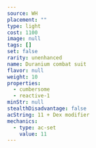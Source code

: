 ```yaml
---
source: WH
placement: ""
type: light
cost: 1100
image: null
tags: []
set: false
rarity: unenhanced
name: Duranium combat suit
flavor: null
weight: 10
properties:
  - cumbersome
  - reactive-1
minStr: null
stealthDisadvantage: false
acString: 11 + Dex modifier
mechanics:
  - type: ac-set
    value: 11
---
```

